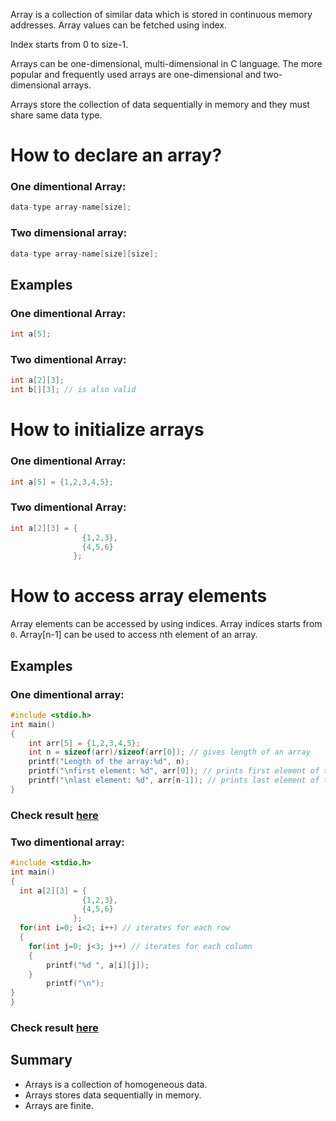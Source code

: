 Array is a collection of similar data which is stored in continuous memory addresses. Array values can be fetched using index. 

Index starts from 0 to size-1.

Arrays can be one-dimensional, multi-dimensional in C language. The more popular and frequently used arrays are one-dimensional and two-dimensional arrays.

Arrays store the collection of data sequentially in memory and they must share same data type.

# How to declare an array?

### One dimentional Array:

```c
data-type array-name[size];
```

### Two dimensional array:

```c
data-type array-name[size][size];
```

## Examples

### One dimentional Array:

```c
int a[5];
```

### Two dimentional Array:

```c
int a[2][3];
int b[][3]; // is also valid
```

# How to initialize arrays

### One dimentional Array:

```c
int a[5] = {1,2,3,4,5};
```

### Two dimentional Array:

```c
int a[2][3] = {
                {1,2,3},
                {4,5,6}
              };
```

# How to access array elements

Array elements can be accessed by using indices. Array indices starts from `0`.  Array[n-1] can be used to access nth element of an array.

## Examples

### One dimentional array:

```c
#include <stdio.h>
int main()
{
    int arr[5] = {1,2,3,4,5};
    int n = sizeof(arr)/sizeof(arr[0]); // gives length of an array
    printf("Length of the array:%d", n);
    printf("\nfirst element: %d", arr[0]); // prints first element of the array
    printf("\nlast element: %d", arr[n-1]); // prints last element of the array
}
```
### Check result [here](https://onecompiler.com/c/3vku4yuj5)

### Two dimentional array:

```c
#include <stdio.h>
int main()
{
  int a[2][3] = {
                {1,2,3},
                {4,5,6}
              };
  for(int i=0; i<2; i++) // iterates for each row
  {
    for(int j=0; j<3; j++) // iterates for each column
    {
        printf("%d ", a[i][j]);
    }
        printf("\n");
}   
}
```
### Check result [here](https://onecompiler.com/c/3vkud9xj4)

## Summary

* Arrays is a collection of homogeneous data.
* Arrays stores data sequentially in memory.
* Arrays are finite.

